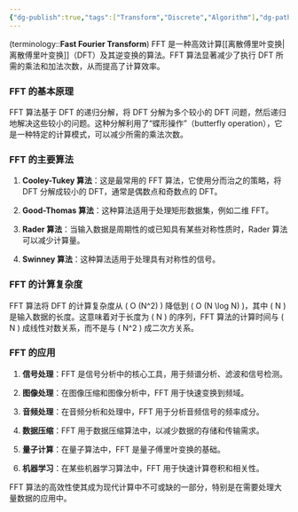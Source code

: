 ```yaml
---
{"dg-publish":true,"tags":["Transform","Discrete","Algorithm"],"dg-path":"A1- 数学/8. 变换/快速傅里叶变换.md","aliases":["FFT"],"permalink":"/A1- 数学/8. 变换/快速傅里叶变换/","dgPassFrontmatter":true,"noteIcon":"","created":"2024-05-24T18:18:09.000+08:00","updated":"2025-06-30T16:59:51.000+08:00"}
---
```


(terminology::**Fast Fourier Transform**)  FFT 
是一种高效计算[[离散傅里叶变换\|离散傅里叶变换]]（DFT）及其逆变换的算法。FFT 算法显著减少了执行 DFT 所需的乘法和加法次数，从而提高了计算效率。

### FFT 的基本原理

FFT 算法基于 DFT 的递归分解，将 DFT 分解为多个较小的 DFT 问题，然后递归地解决这些较小的问题。这种分解利用了“蝶形操作”（butterfly operation），它是一种特定的计算模式，可以减少所需的乘法次数。

### FFT 的主要算法

1. **Cooley-Tukey 算法**：这是最常用的 FFT 算法，它使用分而治之的策略，将 DFT 分解成较小的 DFT，通常是偶数点和奇数点的 DFT。

2. **Good-Thomas 算法**：这种算法适用于处理矩形数据集，例如二维 FFT。

3. **Rader 算法**：当输入数据是周期性的或已知具有某些对称性质时，Rader 算法可以减少计算量。

4. **Swinney 算法**：这种算法适用于处理具有对称性的信号。

### FFT 的计算复杂度

FFT 算法将 DFT 的计算复杂度从 \( O (N^2) \) 降低到 \( O (N \log N) \)，其中 \( N \) 是输入数据的长度。这意味着对于长度为 \( N \) 的序列，FFT 算法的计算时间与 \( N \) 成线性对数关系，而不是与 \( N^2 \) 成二次方关系。

### FFT 的应用

1. **信号处理**：FFT 是信号分析中的核心工具，用于频谱分析、滤波和信号检测。

2. **图像处理**：在图像压缩和图像分析中，FFT 用于快速变换到频域。

3. **音频处理**：在音频分析和处理中，FFT 用于分析音频信号的频率成分。

4. **数据压缩**：FFT 用于数据压缩算法中，以减少数据的存储和传输需求。

5. **量子计算**：在量子算法中，FFT 是量子傅里叶变换的基础。

6. **机器学习**：在某些机器学习算法中，FFT 用于快速计算卷积和相关性。

FFT 算法的高效性使其成为现代计算中不可或缺的一部分，特别是在需要处理大量数据的应用中。


